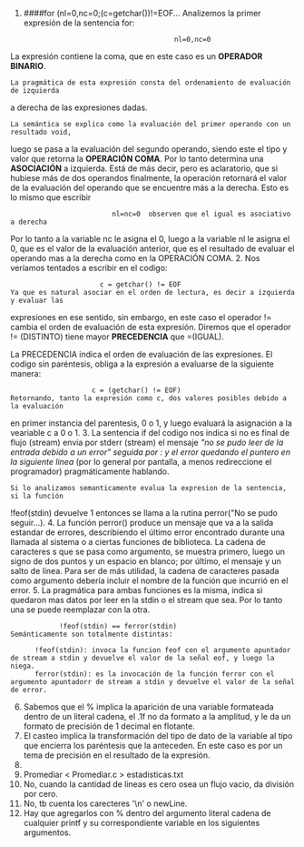 1. ####for (nl=0,nc=0;(c=getchar())!=EOF...
 Analizemos la primer expresión de la sentencia for:  

                                            nl=0,nc=0
La expresión contiene la coma, que en este caso es un **OPERADOR BINARIO**. 

	La pragmática de esta expresión consta del ordenamiento de evaluación de izquierda 
a derecha de las expresiones dadas.

    La semántica se explica como la evaluación del primer operando con un resultado void, 
luego se pasa a la evaluación del segundo operando, siendo este el tipo y valor que retorna
la **OPERACIÓN COMA**. Por lo tanto determina una **ASOCIACIÓN** a izquierda. Está de más decir, pero 
es aclaratorio, que si hubiese más de dos operandos finalmente, la operación retornará
el valor de la evaluación del operando que se encuentre más a la derecha.
	Esto es lo mismo que escribir 
	
	                		 nl=nc=0  observen que el igual es asociativo a derecha
Por lo tanto a la variable nc le asigna el 0, luego a la variable  nl le asigna el 0, que es el valor de la evaluación anterior, que es el resultado de evaluar el operando mas a la derecha como en la OPERACIÓN COMA.
2. Nos veríamos tentados a escribir en el codigo:

					      c = getchar() != EOF
	Ya que es natural asociar en el orden de lectura, es decir a izquierda y evaluar las
expresiones en ese sentido, sin embargo, en este caso el operador != cambia el orden de 
evaluación de esta expresión.
	Diremos que el operador != (DISTINTO) tiene mayor **PRECEDENCIA** que =(IGUAL). 
	
 La PRECEDENCIA indica el orden de evaluación de las expresiones.
	El codigo sin paréntesis, obliga a la expresión a evaluarse de la siguiente manera:
	
						c = (getchar() != EOF)
	Retornando, tanto la expresión como c, dos valores posibles debido a la evaluación
en primer instancia del parentesis, 0 o 1, y luego evaluará la asignación a la veariable c a 0
o 1.
3.  La sentencia if del codigo nos indica si no es final de flujo (stream) envia por stderr
(stream) el mensaje *"no se pudo leer de la entrada debido a un error" seguida por : y el error quedando el puntero en la siguiente linea* (por lo general por pantalla, a menos redireccione el programador) pragmáticamente hablando.

	Si lo analizamos semanticamente evalua la expresion de la sentencia, si la función
!feof(stdin) devuelve 1 entonces se llama a la rutina perror("No se pudo seguir...).
4. La función perror() produce un mensaje que va a la salida estandar de errores, 
describiendo el último error encontrado durante una llamada al sistema o a ciertas funciones de biblioteca.
La cadena de caracteres s que se pasa como argumento, se muestra primero, luego un signo de
dos puntos y un espacio en blanco; por último, el mensaje y un salto de línea. Para ser de 
más utilidad, la cadena de caracteres pasada como argumento debería incluir el nombre de 
la función que incurrió en el error.
5. La pragmática para ambas funciones es la misma, indica si quedaron mas datos por leer en la stdin o
el stream que sea. Por lo tanto una se puede reemplazar con la otra.

				!feof(stdin) == ferror(stdin)
	Semánticamente son totalmente distintas:

          !feof(stdin): invoca la funcion feof con el argumento apuntador de stream a stdin y devuelve el valor de la señal eof, y luego la niega.
          ferror(stdin): es la invocación de la función ferror con el argumento apuntadorr de stream a stdin y devuelve el valor de la señal de error.
6. Sabemos que el % implica la aparición de una variable formateada dentro de un literal cadena, el .1f
no da formato a la amplitud, y le da un formato de precisión de 1 decimal en flotante.
7. El casteo implica la transformación del tipo de dato de la variable al tipo que encierra los paréntesis que la anteceden. En este caso es por un tema de precisión en el resultado de la expresión.
8. 
9. Promediar < Promediar.c > estadisticas.txt
10. No, cuando la cantidad de lineas es cero osea un flujo vacio, da división por cero.
11. No, tb cuenta los carecteres '\n' o newLine.
12. Hay que agregarlos con % dentro del argumento literal cadena de cualquier printf y su    correspondiente variable en los siguientes argumentos.
